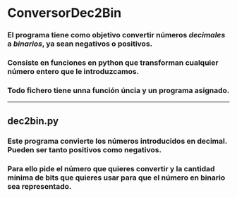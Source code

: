 # ConversorDec2Bin

### El programa tiene como objetivo **convertir** números *decimales* a *binarios*, ya sean negativos o positivos.
### Consiste en funciones en python que transforman cualquier número entero que le introduzcamos.

### Todo fichero tiene unna función úncia y un programa asignado.

---

## dec2bin.py

### Este programa convierte los números introducidos en decimal. Pueden ser tanto positivos como negativos.
### Para ello pide el número que quieres convertir y la cantidad mínima de bits que quieres usar para que el número en binario sea representado.
